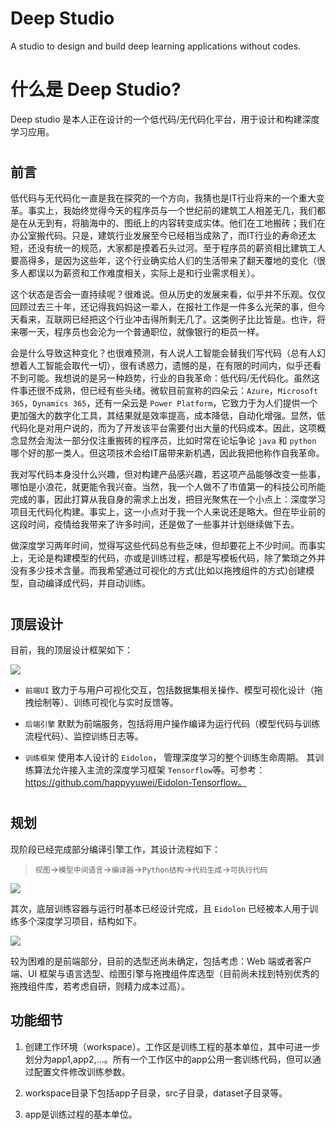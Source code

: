 # Deep Studio
 A studio to design and build deep learning applications without codes.


# 什么是 Deep Studio?
Deep studio 是本人正在设计的一个低代码/无代码化平台，用于设计和构建深度学习应用。
#
## 前言
低代码与无代码化一直是我在探究的一个方向，我猜也是IT行业将来的一个重大变革。事实上，我始终觉得今天的程序员与一个世纪前的建筑工人相差无几，我们都是在从无到有，将脑海中的、图纸上的内容转变成实体。他们在工地搬砖；我们在办公室搬代码。只是，建筑行业发展至今已经相当成熟了，而IT行业的寿命还太短，还没有统一的规范，大家都是摸着石头过河。至于程序员的薪资相比建筑工人要高得多，是因为这些年，这个行业确实给人们的生活带来了翻天覆地的变化（很多人都误以为薪资和工作难度相关，实际上是和行业需求相关）。

这个状态是否会一直持续呢？很难说。但从历史的发展来看，似乎并不乐观。仅仅回顾过去三十年，还记得我妈妈这一辈人，在报社工作是一件多么光荣的事，但今天看来，互联网已经把这个行业冲击得所剩无几了。这类例子比比皆是。也许，将来哪一天，程序员也会沦为一个普通职位，就像银行的柜员一样。

会是什么导致这种变化？也很难预测，有人说人工智能会替我们写代码（总有人幻想着人工智能会取代一切），很有诱惑力，遗憾的是，在有限的时间内，似乎还看不到可能。我想说的是另一种趋势，行业的自我革命：低代码/无代码化。虽然这件事还很不成熟，但已经有些头绪。微软目前宣称的四朵云：`Azure`，`Microsoft 365`，`Dynamics 365`，还有一朵云是 `Power Platform`，它致力于为人们提供一个更加强大的数字化工具，其结果就是效率提高，成本降低，自动化增强。显然，低代码化是对用户说的，而为了开发该平台需要付出大量的代码成本。因此，这项概念显然会淘汰一部分仅注重搬砖的程序员，比如时常在论坛争论 `java` 和 `python` 哪个好的那一类人。但这项技术会给IT届带来新机遇，因此我把他称作自我革命。

我对写代码本身没什么兴趣，但对构建产品感兴趣，若这项产品能够改变一些事，哪怕是小浪花，就更能令我兴奋。当然，我一个人做不了市值第一的科技公司所能完成的事，因此打算从我自身的需求上出发，把目光聚焦在一个小点上：深度学习项目无代码化构建。事实上，这一小点对于我一个人来说还是略大。但在毕业前的这段时间，疫情给我带来了许多时间，还是做了一些事并计划继续做下去。

做深度学习两年时间，觉得写这些代码总有些乏味，但却要花上不少时间。而事实上，无论是构建模型的代码，亦或是训练过程，都是写模板代码，除了繁琐之外并没有多少技术含量。而我希望通过可视化的方式(比如以拖拽组件的方式)创建模型，自动编译成代码，并自动训练。
#
## 顶层设计

目前，我的顶层设计框架如下：

<img src="./document/top.png">

* `前端UI` 致力于与用户可视化交互，包括数据集相关操作、模型可视化设计（拖拽绘制等）、训练可视化与实时反馈等。

* `后端引擎` 默默为前端服务，包括将用户操作编译为运行代码（模型代码与训练流程代码）、监控训练日志等。

* `训练框架` 使用本人设计的 `Eidolon`， 管理深度学习的整个训练生命周期。 其训练算法允许接入主流的深度学习框架 `Tensorflow`等。可参考：https://github.com/happyyuwei/Eidolon-Tensorflow。

#
## 规划
现阶段已经完成部分编译引擎工作，其设计流程如下：
> `视图`->`模型中间语言`->`编译器`->`Python结构`->`代码生成`->`可执行代码`

<img src="./document/compiler.png">

其次，底层训练容器与运行时基本已经设计完成，且 `Eidolon` 已经被本人用于训练多个深度学习项目，结构如下。

<img src="./document/eidolon.png">

较为困难的是前端部分，目前的选型还尚未确定，包括考虑：Web 端或者客户端、UI 框架与语言选型、绘图引擎与拖拽组件库选型（目前尚未找到特别优秀的拖拽组件库，若考虑自研，则精力成本过高）。


## 功能细节
1. 创建工作环境（workspace）。工作区是训练工程的基本单位，其中可进一步划分为app1,app2,...。所有一个工作区中的app公用一套训练代码，但可以通过配置文件修改训练参数。

2. workspace目录下包括app子目录，src子目录，dataset子目录等。

3. app是训练过程的基本单位。






